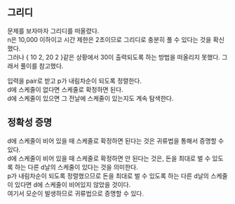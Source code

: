## 그리디
문제를 보자마자 그리디를 떠올렸다.   
n은 10,000 이하이고 시간 제한은 2초이므로 그리디로 충분히 풀 수 있다는 것을 확신했다.   
그러나 { 10 2, 20 2 }같은 상황에서 30이 출력되도록 하는 방법을 떠올리지 못했다. 그래서 풀이를 참고했다.   

입력을 pair로 받고 p가 내림차순이 되도록 정렬한다.   
d에 스케줄이 없다면 스케줄로 확정하면 된다.   
d에 스케줄이 있으면 그 전날에 스케줄이 있는지도 계속 탐색한다.   

## 정확성 증명
d에 스케줄이 비어 있을 때 스케줄로 확정하면 된다는 것은 귀류법을 통해서 증명할 수 있다.   
d에 스케줄이 비어 있을 때 스케줄로 확정하면 안 된다는 것은, 돈을 최대로 벌 수 있도록 하는 다른 d날의 스케줄이 있다는 것을 의미한다.   
p가 내림차순이 되도록 정렬했으므로 돈을 최대로 벌 수 있도록 하는 다른 d날의 스케줄이 있다면 d에 스케줄이 비어있지 않았을 것이다.   
여기서 모순이 발생하므로 귀류법으로 증명할 수 있다.